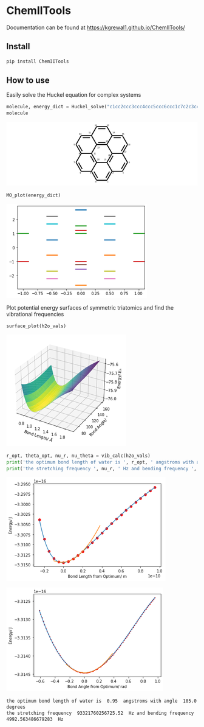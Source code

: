 ChemIITools
================

<!-- WARNING: THIS FILE WAS AUTOGENERATED! DO NOT EDIT! -->

Documentation can be found at https://kgrewal1.github.io/ChemIITools/

## Install

``` sh
pip install ChemIITools
```

## How to use

Easily solve the Huckel equation for complex systems

``` python
molecule, energy_dict = Huckel_solve("c1cc2ccc3ccc4ccc5ccc6ccc1c7c2c3c4c5c67")
molecule
```

![](index_files/figure-gfm/cell-2-output-1.svg)

``` python
MO_plot(energy_dict)
```

![](index_files/figure-gfm/cell-3-output-1.png)

Plot potential energy surfaces of symmetric triatomics and find the
vibrational frequencies

``` python
surface_plot(h2o_vals)
```

![](index_files/figure-gfm/cell-5-output-1.png)

``` python
r_opt, theta_opt, nu_r, nu_theta = vib_calc(h2o_vals)
print('the optimum bond length of water is ', r_opt, ' angstroms with angle ', theta_opt, ' degrees' )
print('the stretching frequency ', nu_r, ' Hz and bending frequency ', nu_theta, ' Hz' )
```

![](index_files/figure-gfm/cell-6-output-1.png)

![](index_files/figure-gfm/cell-6-output-2.png)

    the optimum bond length of water is  0.95  angstroms with angle  105.0  degrees
    the stretching frequency  93321760256725.52  Hz and bending frequency  4992.563486679283  Hz
